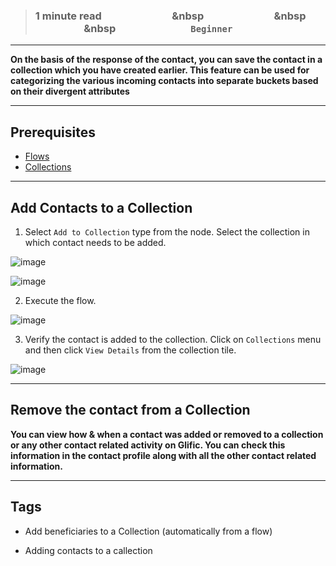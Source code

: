 > ### **1 minute read &nbsp; &nbsp; &nbsp; &nbsp; &nbsp; &nbsp; &nbsp; &nbsp; &nbsp; &nbsp; &nbsp; &nbsp; &nbsp; &nbsp; &nbsp &nbsp; &nbsp; &nbsp; &nbsp; &nbsp; &nbsp; &nbsp; &nbsp; &nbsp; &nbsp; &nbsp; &nbsp; &nbsp; &nbsp; &nbsp &nbsp; &nbsp; &nbsp; &nbsp; &nbsp; &nbsp; &nbsp; &nbsp; &nbsp; &nbsp; &nbsp; &nbsp; &nbsp; &nbsp; &nbsp &nbsp; &nbsp; &nbsp; &nbsp; &nbsp; &nbsp; &nbsp; &nbsp; &nbsp; &nbsp; &nbsp; &nbsp; &nbsp; &nbsp; &nbsp; `Beginner`**
---

**On the basis of the response of the contact, you can save the contact in a collection which you have created earlier. This feature can be used for categorizing the various incoming contacts into separate buckets based on their divergent attributes**

---
## Prerequisites
- [Flows](https://glific.github.io/docs/docs/category/flows)
- [Collections](https://glific.github.io/docs/docs/Product%20Features/Others/Collections)

---
## Add Contacts to a Collection

1. Select `Add to Collection`  type from the node. Select the collection in which contact needs to be added.

![image](https://user-images.githubusercontent.com/32592458/220825910-3fd46a09-a38a-4253-8898-3964057726ac.png)



![image](https://user-images.githubusercontent.com/32592458/220825915-17eb5879-f8e5-430d-8c6a-a6e3a45dee92.png)



2.  Execute the flow.

![image](https://user-images.githubusercontent.com/32592458/220825935-19bd3798-6331-465a-aa42-b45f417fc5f1.png)



3. Verify the contact is added to the collection. Click on `Collections` menu and then click `View Details` from the collection tile.

![image](https://user-images.githubusercontent.com/32592458/220825949-00c8749f-adf4-4e37-82e0-66a8b0d46b4d.png)


---
## Remove the contact from a Collection

**You can view how & when a contact was added or removed to a collection or any other contact related activity on Glific. You can check this information in the contact profile along with all the other contact related information.**

---
## Tags 
- Add beneficiaries to a Collection (automatically from a flow)

- Adding contacts to a callection
